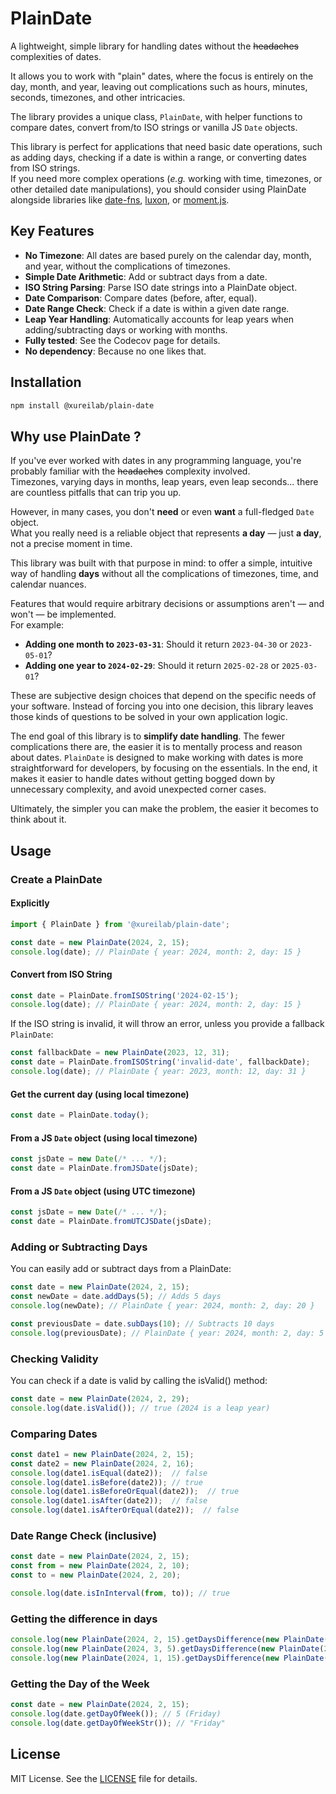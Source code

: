 # PlainDate
A lightweight, simple library for handling dates without the ~~headaches~~ complexities of dates. 

It allows you to work with "plain" dates, where the focus is entirely on the day, month, and year, leaving out 
complications such as hours, minutes, seconds, timezones, and other intricacies.

The library provides a unique class, `PlainDate`, with helper functions to compare dates, convert from/to ISO strings or 
vanilla JS `Date` objects.

This library is perfect for applications that need basic date operations, such as adding days, 
checking if a date is within a range, or converting dates from ISO strings.  
If you need more complex operations (*e.g.* working with time, timezones, or other detailed date manipulations), 
you should consider using PlainDate alongside libraries like [date-fns](https://www.npmjs.com/package/date-fns), 
[luxon](https://www.npmjs.com/package/luxon), or [moment.js](https://www.npmjs.com/package/moment).

## Key Features
- **No Timezone**: All dates are based purely on the calendar day, month, and year, without the complications of timezones.
- **Simple Date Arithmetic**: Add or subtract days from a date.
- **ISO String Parsing**: Parse ISO date strings into a PlainDate object.
- **Date Comparison**: Compare dates (before, after, equal).
- **Date Range Check**: Check if a date is within a given date range.
- **Leap Year Handling**: Automatically accounts for leap years when adding/subtracting days or working with months.
- **Fully tested**: See the Codecov page for details.
- **No dependency**: Because no one likes that.

## Installation
```bash
npm install @xureilab/plain-date
```

## Why use PlainDate ?
If you've ever worked with dates in any programming language, you're probably familiar 
with the ~~headaches~~ complexity involved.   
Timezones, varying days in months, leap years, even leap seconds... there are countless pitfalls that can trip you up.

However, in many cases, you don't **need** or even **want** a full-fledged `Date` object.  
What you really need is a reliable object that represents **a day** — just **a day**, not a precise moment in time.

This library was built with that purpose in mind: to offer a simple, intuitive way of handling **days** without all the 
complications of timezones, time, and calendar nuances.

Features that would require arbitrary decisions or assumptions aren't — and won't —
be implemented.  
For example:

- **Adding one month to `2023-03-31`**: Should it return `2023-04-30` or `2023-05-01`?
- **Adding one year to `2024-02-29`**: Should it return `2025-02-28` or `2025-03-01`?

These are subjective design choices that depend on the specific needs of your software.
Instead of forcing you into one decision, this library leaves those kinds of questions to be solved in
your own application logic.

The end goal of this library is to **simplify date handling**. The fewer complications there are, the easier it is to 
mentally process and reason about dates. `PlainDate` is designed to make working with dates is more straightforward for 
developers, by focusing on the essentials.
In the end, it makes it easier to handle dates without getting bogged down by unnecessary complexity, and avoid unexpected corner cases.

Ultimately, the simpler you can make the problem, the easier it becomes to think about it.

## Usage
### Create a PlainDate
#### Explicitly
```typescript
import { PlainDate } from '@xureilab/plain-date';

const date = new PlainDate(2024, 2, 15);
console.log(date); // PlainDate { year: 2024, month: 2, day: 15 }
```

#### Convert from ISO String
```typescript
const date = PlainDate.fromISOString('2024-02-15');
console.log(date); // PlainDate { year: 2024, month: 2, day: 15 }
```
If the ISO string is invalid, it will throw an error, unless you provide a fallback `PlainDate`:
```typescript
const fallbackDate = new PlainDate(2023, 12, 31);
const date = PlainDate.fromISOString('invalid-date', fallbackDate);
console.log(date); // PlainDate { year: 2023, month: 12, day: 31 }
```

#### Get the current day (using local timezone)
```typescript
const date = PlainDate.today();
```

#### From a JS `Date` object (using local timezone)
```typescript
const jsDate = new Date(/* ... */);
const date = PlainDate.fromJSDate(jsDate);
```

#### From a JS `Date` object (using UTC timezone)
```typescript
const jsDate = new Date(/* ... */);
const date = PlainDate.fromUTCJSDate(jsDate);
```


### Adding or Subtracting Days
You can easily add or subtract days from a PlainDate:
```typescript
const date = new PlainDate(2024, 2, 15);
const newDate = date.addDays(5); // Adds 5 days
console.log(newDate); // PlainDate { year: 2024, month: 2, day: 20 }

const previousDate = date.subDays(10); // Subtracts 10 days
console.log(previousDate); // PlainDate { year: 2024, month: 2, day: 5 }
```

### Checking Validity
You can check if a date is valid by calling the isValid() method:
```typescript
const date = new PlainDate(2024, 2, 29);
console.log(date.isValid()); // true (2024 is a leap year)
```

### Comparing Dates
```typescript
const date1 = new PlainDate(2024, 2, 15);
const date2 = new PlainDate(2024, 2, 16);
console.log(date1.isEqual(date2));  // false
console.log(date1.isBefore(date2)); // true
console.log(date1.isBeforeOrEqual(date2));  // true
console.log(date1.isAfter(date2));  // false
console.log(date1.isAfterOrEqual(date2));  // false
```

### Date Range Check (inclusive)
```typescript
const date = new PlainDate(2024, 2, 15);
const from = new PlainDate(2024, 2, 10);
const to = new PlainDate(2024, 2, 20);

console.log(date.isInInterval(from, to)); // true
````

### Getting the difference in days
```typescript
console.log(new PlainDate(2024, 2, 15).getDaysDifference(new PlainDate(2024, 2, 1))); // -14
console.log(new PlainDate(2024, 3, 5).getDaysDifference(new PlainDate(2024, 3, 20))); // 15
console.log(new PlainDate(2024, 1, 15).getDaysDifference(new PlainDate(2025, 1, 15))); // 366 since 2024 is a leap year
```

### Getting the Day of the Week
```typescript
const date = new PlainDate(2024, 2, 15);
console.log(date.getDayOfWeek()); // 5 (Friday)
console.log(date.getDayOfWeekStr()); // "Friday"
```

## License
MIT License. See the [LICENSE](./LICENSE) file for details.
